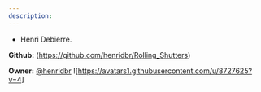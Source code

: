 ```yaml
---
description: 
---
```

* Henri Debierre.

**Github:** (https://github.com/henridbr/Rolling_Shutters)

**Owner:** [@henridbr](https://github.com/henridbr) ![https://avatars1.githubusercontent.com/u/8727625?v=4]

